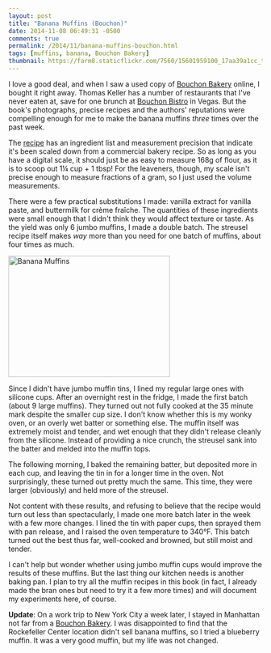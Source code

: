 ```yaml
---
layout: post
title: "Banana Muffins (Bouchon)"
date: 2014-11-08 06:49:31 -0500
comments: true
permalink: /2014/11/banana-muffins-bouchon.html
tags: [muffins, banana, Bouchon Bakery]
thumbnail: https://farm8.staticflickr.com/7560/15601959100_17aa39a1cc_t.jpg
---
```


I love a good deal, and when I saw a used copy of [Bouchon
Bakery](/tag/bouchon-bakery/) online, I bought it right away.
Thomas Keller has a number of restaurants that I've
never eaten at, save for one brunch at [Bouchon
Bistro](https://secure.flickr.com/photos/gnuf/4843552858/in/set-72157624615076766)
in Vegas. But the book's photographs, precise recipes and the authors'
reputations were compelling enough for me to make the banana muffins
*three* times over the past week.

The
[recipe](http://www.mission-food.com/2014/02/bouchon-bakery-banana-muffins.html)
has an ingredient list and measurement precision that indicate it's been
scaled down from a commercial bakery recipe. So as long as you have a
digital scale, it should just be as easy to measure 168g of flour, as it is
to scoop out 1&frac14; cup + 1 tbsp! For the leaveners, though, my scale
isn't precise enough to measure fractions of a gram, so I just used the
volume measurements.

There were a few practical substitutions I made: vanilla extract for
vanilla paste, and buttermilk for crème fraîche. The quantities of these
ingredients were small enough that I didn't think they would affect
texture or taste. As the yield was only 6 jumbo muffins, I made a double
batch. The streusel recipe itself makes *way* more than you need for one
batch of muffins, about four times as much.

<a href="https://www.flickr.com/photos/gnuf/15601959100" title="Banana
Muffins by Eric Fung, on Flickr"><img
src="https://farm8.staticflickr.com/7560/15601959100_17aa39a1cc_n.jpg"
width="320" height="240" alt="Banana Muffins"></a>

Since I didn't have jumbo muffin tins, I lined my regular large
ones with silicone cups. After an overnight rest in the fridge, I
made the first batch (about 9 large muffins). They turned out not
fully cooked at the 35 minute mark despite the smaller cup size. I
don't know whether this is my wonky oven, or an overly wet batter
or something else. The muffin itself was extremely moist and tender,
and wet enough that they didn't release cleanly from the silicone.
Instead of providing a nice crunch, the streusel sank into the batter
and melded into the muffin tops.

The following morning, I baked the remaining batter, but deposited more
in each cup, and leaving the tin in for a longer time in the oven.
Not surprisingly, these turned out pretty much the same. This time, they
were larger (obviously) and held more of the streusel.

Not content with these results, and refusing to believe that the recipe
would turn out less than spectacularly, I made one more batch later in
the week with a few more changes. I lined the tin with paper cups, then 
sprayed them with pan release, and I raised the oven temperature to
340&deg;F. This batch turned out the best thus far, well-cooked and
browned, but still moist and tender.

I can't help but wonder whether using jumbo muffin cups would improve
the results of these muffins. But the last thing our kitchen needs
is another baking pan. I plan to try all the muffin recipes in this
book (in fact, I already made the bran ones but need to try it a
few more times) and will document my experiments here, of course.

**Update**: On a work trip to New York City a week later, I stayed
in Manhattan not far from a [Bouchon
Bakery](https://secure.flickr.com/photos/gnuf/15786785805/in/photostream/).
I was disappointed to find that the Rockefeller Center location
didn't sell banana muffins, so I tried a blueberry muffin. It was
a very good muffin, but my life was not changed.

